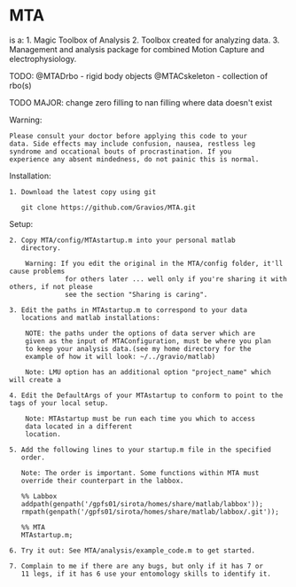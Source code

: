 MTA
===
is a:
	1. Magic Toolbox of Analysis
	2. Toolbox created for analyzing data. 
	3. Management and analysis package for combined Motion Capture and electrophysiology.

TODO:
@MTADrbo - rigid body objects
@MTACskeleton - collection of rbo(s)

TODO MAJOR:
change zero filling to nan filling where data doesn't exist



Warning:

	Please consult your doctor before applying this code to your
    data. Side effects may include confusion, nausea, restless leg
    syndrome and occational bouts of procrastination. If you
    experience any absent mindedness, do not painic this is normal.



Installation:

	1. Download the latest copy using git

       git clone https://github.com/Gravios/MTA.git 

Setup:

	2. Copy MTA/config/MTAstartup.m into your personal matlab
       directory.

        Warning: If you edit the original in the MTA/config folder, it'll cause problems
                  for others later ... well only if you're sharing it with others, if not please 
                  see the section "Sharing is caring". 

	3. Edit the paths in MTAstartup.m to correspond to your data
       locations and matlab installations:
	
        NOTE: the paths under the options of data server which are
        given as the input of MTAConfiguration, must be where you plan
        to keep your analysis data.(see my home directory for the
        example of how it will look: ~/../gravio/matlab)
        
        Note: LMU option has an additional option "project_name" which will create a

	4. Edit the DefaultArgs of your MTAstartup to conform to point to the tags of your local setup.

        Note: MTAstartup must be run each time you which to access
		data located in a different
		location. 
		
	5. Add the following lines to your startup.m file in the specified
       order.

       Note: The order is important. Some functions within MTA must
       override their counterpart in the labbox.

       %% Labbox
       addpath(genpath('/gpfs01/sirota/homes/share/matlab/labbox'));
       rmpath(genpath('/gpfs01/sirota/homes/share/matlab/labbox/.git'));

       %% MTA
       MTAstartup.m;

	6. Try it out: See MTA/analysis/example_code.m to get started.

	7. Complain to me if there are any bugs, but only if it has 7 or
       11 legs, if it has 6 use your entomology skills to identify it.

